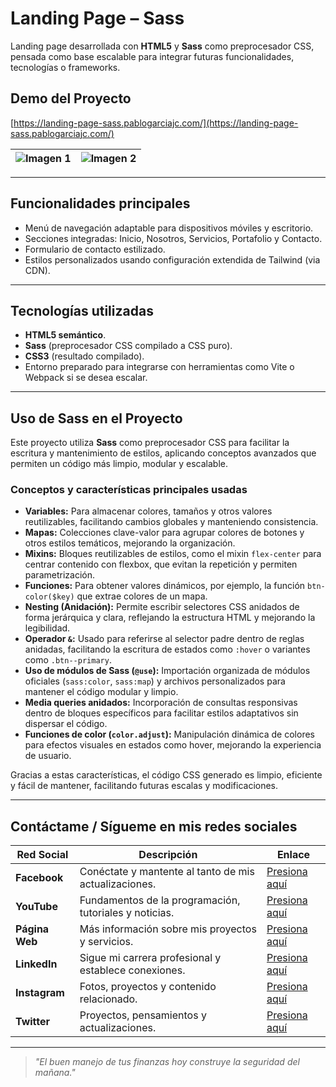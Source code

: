 # Landing Page – Sass

Landing page desarrollada con **HTML5** y **Sass** como preprocesador CSS, pensada como base escalable para integrar futuras funcionalidades, tecnologías o frameworks.

## Demo del Proyecto

[https://landing-page-sass.pablogarciajc.com/](https://landing-page-sass.pablogarciajc.com/)

| ![Imagen 1](https://pablogarciajc.com/wp-content/uploads/2025/07/landing-page-sass1.webp) | ![Imagen 2](https://pablogarciajc.com/wp-content/uploads/2025/07/landing-page-sass2.webp) |
|-----------|-----------|

---

## Funcionalidades principales

- Menú de navegación adaptable para dispositivos móviles y escritorio.
- Secciones integradas: Inicio, Nosotros, Servicios, Portafolio y Contacto.
- Formulario de contacto estilizado.
- Estilos personalizados usando configuración extendida de Tailwind (via CDN).

---

## Tecnologías utilizadas

- **HTML5 semántico**.
- **Sass** (preprocesador CSS compilado a CSS puro).
- **CSS3** (resultado compilado).
- Entorno preparado para integrarse con herramientas como Vite o Webpack si se desea escalar.

---

## Uso de Sass en el Proyecto

Este proyecto utiliza **Sass** como preprocesador CSS para facilitar la escritura y mantenimiento de estilos, aplicando conceptos avanzados que permiten un código más limpio, modular y escalable.

### Conceptos y características principales usadas

- **Variables:** Para almacenar colores, tamaños y otros valores reutilizables, facilitando cambios globales y manteniendo consistencia.
- **Mapas:** Colecciones clave-valor para agrupar colores de botones y otros estilos temáticos, mejorando la organización.
- **Mixins:** Bloques reutilizables de estilos, como el mixin `flex-center` para centrar contenido con flexbox, que evitan la repetición y permiten parametrización.
- **Funciones:** Para obtener valores dinámicos, por ejemplo, la función `btn-color($key)` que extrae colores de un mapa.
- **Nesting (Anidación):** Permite escribir selectores CSS anidados de forma jerárquica y clara, reflejando la estructura HTML y mejorando la legibilidad.
- **Operador `&`:** Usado para referirse al selector padre dentro de reglas anidadas, facilitando la escritura de estados como `:hover` o variantes como `.btn--primary`.
- **Uso de módulos de Sass (`@use`):** Importación organizada de módulos oficiales (`sass:color`, `sass:map`) y archivos personalizados para mantener el código modular y limpio.
- **Media queries anidados:** Incorporación de consultas responsivas dentro de bloques específicos para facilitar estilos adaptativos sin dispersar el código.
- **Funciones de color (`color.adjust`):** Manipulación dinámica de colores para efectos visuales en estados como hover, mejorando la experiencia de usuario.

Gracias a estas características, el código CSS generado es limpio, eficiente y fácil de mantener, facilitando futuras escalas y modificaciones.

---

## Contáctame / Sígueme en mis redes sociales

| Red Social   | Descripción                                              | Enlace                   |
|--------------|----------------------------------------------------------|--------------------------|
| **Facebook** | Conéctate y mantente al tanto de mis actualizaciones.    | [Presiona aquí](https://www.facebook.com/PabloGarciaJC) |
| **YouTube**  | Fundamentos de la programación, tutoriales y noticias.   | [Presiona aquí](https://www.youtube.com/@pablogarciajc)     |
| **Página Web** | Más información sobre mis proyectos y servicios.        | [Presiona aquí](https://pablogarciajc.com/)              |
| **LinkedIn** | Sigue mi carrera profesional y establece conexiones.     | [Presiona aquí](https://www.linkedin.com/in/pablogarciajc) |
| **Instagram**| Fotos, proyectos y contenido relacionado.                 | [Presiona aquí](https://www.instagram.com/pablogarciajc) |
| **Twitter**  | Proyectos, pensamientos y actualizaciones.                | [Presiona aquí](https://x.com/PabloGarciaJC?t=lct1gxvE8DkqAr8dgxrHIw&s=09)   |

---
> _"El buen manejo de tus finanzas hoy construye la seguridad del mañana."_
